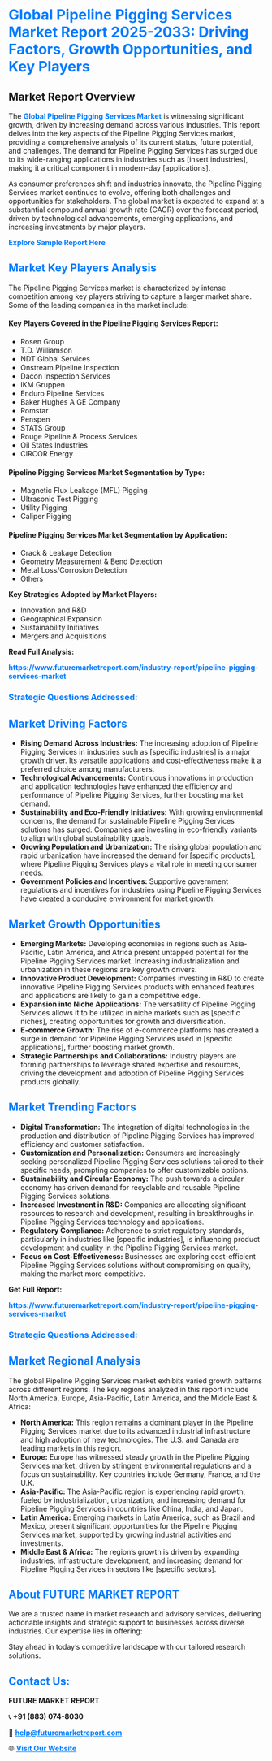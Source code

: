 <h1 style="color: #007BFF;">Global Pipeline Pigging Services Market Report 2025-2033: Driving Factors, Growth Opportunities, and Key Players</h1>

<section id="overview">
<h2>Market Report Overview</h2>
<p>The <a href="https://www.futuremarketreport.com/industry-report/pipeline-pigging-services-market" style="color: #007BFF; text-decoration: none;"><strong>Global Pipeline Pigging Services Market</strong></a> is witnessing significant growth, driven by increasing demand across various industries. This report delves into the key aspects of the Pipeline Pigging Services market, providing a comprehensive analysis of its current status, future potential, and challenges. The demand for Pipeline Pigging Services has surged due to its wide-ranging applications in industries such as [insert industries], making it a critical component in modern-day [applications].</p>
<p>As consumer preferences shift and industries innovate, the Pipeline Pigging Services market continues to evolve, offering both challenges and opportunities for stakeholders. The global market is expected to expand at a substantial compound annual growth rate (CAGR) over the forecast period, driven by technological advancements, emerging applications, and increasing investments by major players.</p>
</section>

<section id="overview">
<p><a href="https://www.futuremarketreport.com/request-sample/reportId=62101" style="color: #007BFF; text-decoration: none;"><strong>Explore Sample Report Here</strong></a></p>
</section>

<section id="key-players">
<h2 style="color: #007BFF;">Market Key Players Analysis</h2>
<p>The Pipeline Pigging Services market is characterized by intense competition among key players striving to capture a larger market share. Some of the leading companies in the market include:</p>
<h4>Key Players Covered in the Pipeline Pigging Services Report:</h4>
<ul><li>Rosen Group</li><li>T.D. Williamson</li><li>NDT Global Services</li><li>Onstream Pipeline Inspection</li><li>Dacon Inspection Services</li><li>IKM Gruppen</li><li>Enduro Pipeline Services</li><li>Baker Hughes A GE Company</li><li>Romstar</li><li>Penspen</li><li>STATS Group</li><li>Rouge Pipeline &amp; Process Services</li><li>Oil States Industries</li><li>CIRCOR Energy</li></ul>
<h4>Pipeline Pigging Services Market Segmentation by Type:</h4>
<ul><li>Magnetic Flux Leakage (MFL) Pigging</li><li>Ultrasonic Test Pigging</li><li>Utility Pigging</li><li>Caliper Pigging</li></ul>

<h4>Pipeline Pigging Services Market Segmentation by Application:</h4>
<ul><li>Crack &amp; Leakage Detection</li><li>Geometry Measurement &amp; Bend Detection</li><li>Metal Loss/Corrosion Detection</li><li>Others</li></ul>
<p><strong>Key Strategies Adopted by Market Players:</strong></p>
<ul>
<li>Innovation and R&D</li>
<li>Geographical Expansion</li>
<li>Sustainability Initiatives</li>
<li>Mergers and Acquisitions</li>
</ul>
</section>

<section>
<p><strong>Read Full Analysis: </strong></p><a href="https://www.futuremarketreport.com/industry-report/pipeline-pigging-services-market" style="color: #007BFF; text-decoration: none;"><strong>https://www.futuremarketreport.com/industry-report/pipeline-pigging-services-market</strong></a>
<h3 style="color: #007BFF;">Strategic Questions Addressed:</h3>
</section>

<section id="driving-factors">
<h2 style="color: #007BFF;">Market Driving Factors</h2>
<ul>
<li><strong>Rising Demand Across Industries:</strong> The increasing adoption of Pipeline Pigging Services in industries such as [specific industries] is a major growth driver. Its versatile applications and cost-effectiveness make it a preferred choice among manufacturers.</li>
<li><strong>Technological Advancements:</strong> Continuous innovations in production and application technologies have enhanced the efficiency and performance of Pipeline Pigging Services, further boosting market demand.</li>
<li><strong>Sustainability and Eco-Friendly Initiatives:</strong> With growing environmental concerns, the demand for sustainable Pipeline Pigging Services solutions has surged. Companies are investing in eco-friendly variants to align with global sustainability goals.</li>
<li><strong>Growing Population and Urbanization:</strong> The rising global population and rapid urbanization have increased the demand for [specific products], where Pipeline Pigging Services plays a vital role in meeting consumer needs.</li>
<li><strong>Government Policies and Incentives:</strong> Supportive government regulations and incentives for industries using Pipeline Pigging Services have created a conducive environment for market growth.</li>
</ul>
</section>

<section id="growth-opportunities">
<h2 style="color: #007BFF;">Market Growth Opportunities</h2>
<ul>
<li><strong>Emerging Markets:</strong> Developing economies in regions such as Asia-Pacific, Latin America, and Africa present untapped potential for the Pipeline Pigging Services market. Increasing industrialization and urbanization in these regions are key growth drivers.</li>
<li><strong>Innovative Product Development:</strong> Companies investing in R&D to create innovative Pipeline Pigging Services products with enhanced features and applications are likely to gain a competitive edge.</li>
<li><strong>Expansion into Niche Applications:</strong> The versatility of Pipeline Pigging Services allows it to be utilized in niche markets such as [specific niches], creating opportunities for growth and diversification.</li>
<li><strong>E-commerce Growth:</strong> The rise of e-commerce platforms has created a surge in demand for Pipeline Pigging Services used in [specific applications], further boosting market growth.</li>
<li><strong>Strategic Partnerships and Collaborations:</strong> Industry players are forming partnerships to leverage shared expertise and resources, driving the development and adoption of Pipeline Pigging Services products globally.</li>
</ul>
</section>

<section id="trending-factors">
<h2 style="color: #007BFF;">Market Trending Factors</h2>
<ul>
<li><strong>Digital Transformation:</strong> The integration of digital technologies in the production and distribution of Pipeline Pigging Services has improved efficiency and customer satisfaction.</li>
<li><strong>Customization and Personalization:</strong> Consumers are increasingly seeking personalized Pipeline Pigging Services solutions tailored to their specific needs, prompting companies to offer customizable options.</li>
<li><strong>Sustainability and Circular Economy:</strong> The push towards a circular economy has driven demand for recyclable and reusable Pipeline Pigging Services solutions.</li>
<li><strong>Increased Investment in R&D:</strong> Companies are allocating significant resources to research and development, resulting in breakthroughs in Pipeline Pigging Services technology and applications.</li>
<li><strong>Regulatory Compliance:</strong> Adherence to strict regulatory standards, particularly in industries like [specific industries], is influencing product development and quality in the Pipeline Pigging Services market.</li>
<li><strong>Focus on Cost-Effectiveness:</strong> Businesses are exploring cost-efficient Pipeline Pigging Services solutions without compromising on quality, making the market more competitive.</li>
</ul>
</section>

<section>
<p><strong>Get Full Report: </strong></p><a href="https://www.futuremarketreport.com/industry-report/pipeline-pigging-services-market" style="color: #007BFF; text-decoration: none;"><strong>https://www.futuremarketreport.com/industry-report/pipeline-pigging-services-market</strong></a>
<h3 style="color: #007BFF;">Strategic Questions Addressed:</h3>
</section>


<section id="regional-analysis">
<h2 style="color: #007BFF;">Market Regional Analysis</h2>
<p>The global Pipeline Pigging Services market exhibits varied growth patterns across different regions. The key regions analyzed in this report include North America, Europe, Asia-Pacific, Latin America, and the Middle East & Africa:</p>
<ul>
<li><strong>North America:</strong> This region remains a dominant player in the Pipeline Pigging Services market due to its advanced industrial infrastructure and high adoption of new technologies. The U.S. and Canada are leading markets in this region.</li>
<li><strong>Europe:</strong> Europe has witnessed steady growth in the Pipeline Pigging Services market, driven by stringent environmental regulations and a focus on sustainability. Key countries include Germany, France, and the U.K.</li>
<li><strong>Asia-Pacific:</strong> The Asia-Pacific region is experiencing rapid growth, fueled by industrialization, urbanization, and increasing demand for Pipeline Pigging Services in countries like China, India, and Japan.</li>
<li><strong>Latin America:</strong> Emerging markets in Latin America, such as Brazil and Mexico, present significant opportunities for the Pipeline Pigging Services market, supported by growing industrial activities and investments.</li>
<li><strong>Middle East & Africa:</strong> The region’s growth is driven by expanding industries, infrastructure development, and increasing demand for Pipeline Pigging Services in sectors like [specific sectors].</li>
</ul>
</section>

<footer>
<h2 style="color: #007BFF;">About FUTURE MARKET REPORT</h2>
<p>We are a trusted name in market research and advisory services, delivering actionable insights and strategic support to businesses across diverse industries. Our expertise lies in offering:</p>

<p>Stay ahead in today’s competitive landscape with our tailored research solutions.</p>

<h2 style="color: #007BFF;">Contact Us:</h2>
<p><strong>FUTURE MARKET REPORT</strong></p>
<p>📞 <strong>+91 (883) 074-8030</strong></p>
<p>📧 <strong><a href="mailto:help@futuremarketreport.com" style="color: #007BFF;">help@futuremarketreport.com</a></strong></p>
<p>🌐 <strong><a href="https://www.futuremarketreport.com/" style="color: #007BFF;">Visit Our Website</a></strong></p>
</footer>